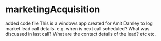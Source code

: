 # marketingAcquisition
added code file
This is a windows app created for Amit Damley to log market lead call details. e.g. when is next call scheduled? What was discussed in last call? What are the contact details of the lead? etc etc.

